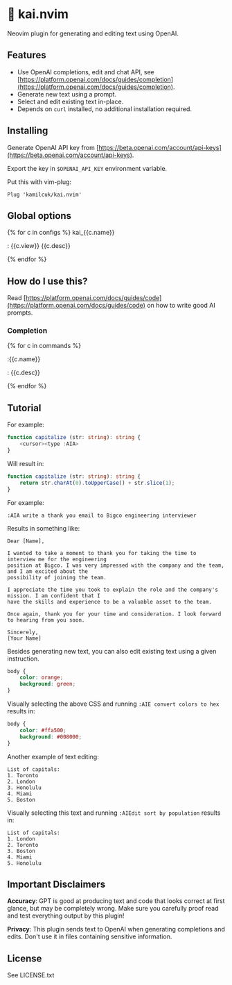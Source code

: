 # 🤖 kai.nvim

Neovim plugin for generating and editing text using OpenAI.

## Features

- Use OpenAI completions, edit and chat API, see
  [https://platform.openai.com/docs/guides/completion](https://platform.openai.com/docs/guides/completion).
- Generate new text using a prompt.
- Select and edit existing text in-place.
- Depends on `curl` installed, no additional installation required.

## Installing

Generate OpenAI API key from [https://beta.openai.com/account/api-keys](https://beta.openai.com/account/api-keys).

Export the key in `$OPENAI_API_KEY` environment variable.

Put this with vim-plug:

```vim
Plug 'kamilcuk/kai.nvim'
```

## Global options

{% for c in configs %}
kai_{{c.name}}

: {{c.view}} {{c.desc}}

{% endfor %}

## How do I use this?

Read [https://platform.openai.com/docs/guides/code](https://platform.openai.com/docs/guides/code)
on how to write good AI prompts.

### Completion

{% for c in commands %}

:{{c.name}}

: {{c.desc}}

{% endfor %}

## Tutorial

For example:

```typescript
function capitalize (str: string): string {
    <cursor><type :AIA>
}
```

Will result in:

```typescript
function capitalize (str: string): string {
    return str.charAt(0).toUpperCase() + str.slice(1);
}
```

For example:

```
:AIA write a thank you email to Bigco engineering interviewer
```

Results in something like:

```
Dear [Name],

I wanted to take a moment to thank you for taking the time to interview me for the engineering
position at Bigco. I was very impressed with the company and the team, and I am excited about the
possibility of joining the team.

I appreciate the time you took to explain the role and the company's mission. I am confident that I
have the skills and experience to be a valuable asset to the team.

Once again, thank you for your time and consideration. I look forward to hearing from you soon.

Sincerely,
[Your Name]
```

Besides generating new text, you can also edit existing text using a given instruction.

```css
body {
    color: orange;
    background: green;
}
```

Visually selecting the above CSS and running `:AIE convert colors to hex` results in:

```css
body {
    color: #ffa500;
    background: #008000;
}
```

Another example of text editing:

```
List of capitals:
1. Toronto
2. London
3. Honolulu
4. Miami
5. Boston
```

Visually selecting this text and running `:AIEdit sort by population` results in:

```
List of capitals:
1. London
2. Toronto
3. Boston
4. Miami
5. Honolulu
```

## Important Disclaimers

**Accuracy**: GPT is good at producing text and code that looks correct at first glance, but may be
completely wrong. Make sure you carefully proof read and test everything output by this plugin!

**Privacy**: This plugin sends text to OpenAI when generating completions and edits. Don't use it in
files containing sensitive information.

## License

See LICENSE.txt
